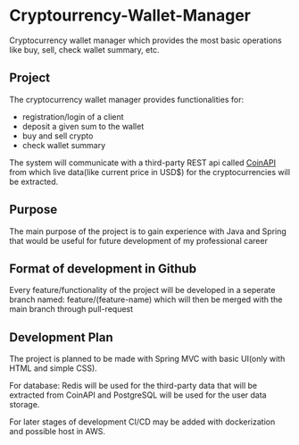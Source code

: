 # Cryptourrency-Wallet-Manager
Cryptocurrency wallet manager which provides the most basic operations like buy, sell, check wallet summary, etc.

## Project
The cryptocurrency wallet manager provides functionalities for:
* registration/login of a client
* deposit a given sum to the wallet
* buy and sell crypto
* check wallet summary

The system will communicate with a third-party REST api called [CoinAPI](https://docs.coinapi.io/#list-all-assets) from which live data(like current price in USD$) for the cryptocurrencies will be extracted.

## Purpose
The main purpose of the project is to gain experience with Java and Spring that would be useful for future development of my professional career

## Format of development in Github
Every feature/functionality of the project will be developed in a seperate branch named: feature/(feature-name) which will then be merged with the main branch through pull-request

## Development Plan
The project is planned to be made with Spring MVC with basic UI(only with HTML and simple CSS).

For database: Redis will be used for the third-party data that will be extracted from  CoinAPI and PostgreSQL will be used for the user data storage.

For later stages of development CI/CD may be added with dockerization and possible host in AWS.